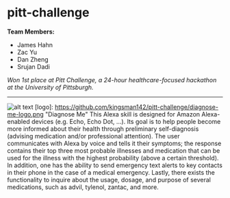 # pitt-challenge

__Team Members:__
* James Hahn
* Zac Yu
* Dan Zheng
* Srujan Dadi

*Won 1st place at Pitt Challenge, a 24-hour healthcare-focused hackathon at the University of Pittsburgh.*
___

![alt text](https://github.com/kingsman142/pitt-challenge/blob/master/diagnose-me-logo.png "Diagnose Me")
[logo]: https://github.com/kingsman142/pitt-challenge/diagnose-me-logo.png "Diagnose Me"
This Alexa skill is designed for Amazon Alexa-enabled devices (e.g. Echo, Echo Dot, ...).  Its goal is to help people become more informed about their health through preliminary self-diagnosis (advising medication and/or professional attention).  The user communicates with Alexa by voice and tells it their symptoms; the response contains their top three most probable illnesses and medication that can be used for the illness with the highest probability (above a certain threshold).  In addition, one has the ability to send emergency text alerts to key contacts in their phone in the case of a medical emergency.  Lastly, there exists the functionality to inquire about the usage, dosage, and purpose of several medications, such as advil, tylenol, zantac, and more.  
